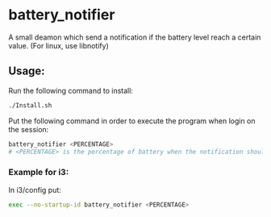 # battery_notifier
A small deamon which send a notification if the battery level reach a certain value. (For linux, use libnotify)

## Usage:
Run the following command to install:
```sh
./Install.sh
```

Put the following command in order to execute the program when login on the session:
```sh
battery_notifier <PERCENTAGE>
# <PERCENTAGE> is the percentage of battery when the notification should be sent.
```
### Example for i3:
In i3/config put:
```sh
exec --no-startup-id battery_notifier <PERCENTAGE>
```

